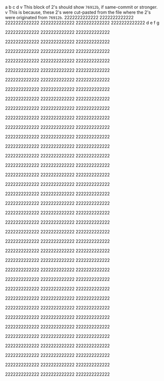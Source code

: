 a
b
c
d
v This block of 2's should show `76912b`, if same-commit or stronger.
v This is because, these 2's were cut-pasted from the file where the 2's were originated from `76912b`.
2222222222222
2222222222222
2222222222222
2222222222222
2222222222222
2222222222222
d
e
f
g

2222222222222
2222222222222
2222222222222

2222222222222
2222222222222
2222222222222

2222222222222
2222222222222
2222222222222

2222222222222
2222222222222
2222222222222

2222222222222
2222222222222
2222222222222

2222222222222
2222222222222
2222222222222

2222222222222
2222222222222
2222222222222

2222222222222
2222222222222
2222222222222

2222222222222
2222222222222
2222222222222

2222222222222
2222222222222
2222222222222

2222222222222
2222222222222
2222222222222

2222222222222
2222222222222
2222222222222

2222222222222
2222222222222
2222222222222

2222222222222
2222222222222
2222222222222

2222222222222
2222222222222
2222222222222

2222222222222
2222222222222
2222222222222

2222222222222
2222222222222
2222222222222

2222222222222
2222222222222
2222222222222

2222222222222
2222222222222
2222222222222

2222222222222
2222222222222
2222222222222

2222222222222
2222222222222
2222222222222

2222222222222
2222222222222
2222222222222

2222222222222
2222222222222
2222222222222

2222222222222
2222222222222
2222222222222

2222222222222
2222222222222
2222222222222

2222222222222
2222222222222
2222222222222

2222222222222
2222222222222
2222222222222

2222222222222
2222222222222
2222222222222

2222222222222
2222222222222
2222222222222

2222222222222
2222222222222
2222222222222

2222222222222
2222222222222
2222222222222

2222222222222
2222222222222
2222222222222

2222222222222
2222222222222
2222222222222

2222222222222
2222222222222
2222222222222

2222222222222
2222222222222
2222222222222

2222222222222
2222222222222
2222222222222

2222222222222
2222222222222
2222222222222